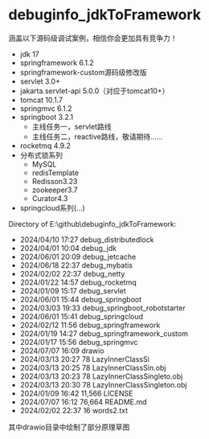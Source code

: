 # debuginfo_jdkToFramework

涵盖以下源码级调试案例，相信你会更加具有竞争力！
- jdk 17
- springframework 6.1.2
- springframework-custom源码级修改版
- servlet 3.0+
- jakarta.servlet-api 5.0.0（对应于tomcat10+）
- tomcat 10.1.7
- springmvc 6.1.2
- springboot 3.2.1
  - 主线任务一，servlet路线
  - 主线任务二，reactive路线，敬请期待......
- rocketmq 4.9.2
- 分布式锁系列
  - MySQL 
  - redisTemplate
  - Redisson3.23
  - zookeeper3.7
  - Curator4.3
- springcloud系列(...)

Directory of E:\github\debuginfo_jdkToFramework:

- 2024/04/10  17:27              debug_distributedlock
- 2024/04/01  10:04              debug_jdk
- 2024/06/01  20:09              debug_jetcache
- 2024/06/18  22:37              debug_mybatis
- 2024/02/02  22:37              debug_netty
- 2024/01/22  14:57              debug_rocketmq
- 2024/01/09  15:17              debug_servlet
- 2024/06/01  15:44              debug_springboot
- 2024/03/03  19:33              debug_springboot_robotstarter
- 2024/06/01  15:41              debug_springcloud
- 2024/02/12  11:56              debug_springframework
- 2024/01/19  14:27              debug_springframework_custom
- 2024/01/17  15:56              debug_springmvc
- 2024/07/07  16:09              drawio
- 2024/03/13  20:27                78 LazyInnerClassSi
- 2024/03/13  20:25                78 LazyInnerClassSin.obj
- 2024/03/13  20:23                78 LazyInnerClassSingleto.obj
- 2024/03/13  20:30                78 LazyInnerClassSingleton.obj
- 2024/01/09  16:42            11,566 LICENSE
- 2024/07/07  16:12            76,664 README.md
- 2024/02/02  22:37                16 words2.txt

其中drawio目录中绘制了部分原理草图

